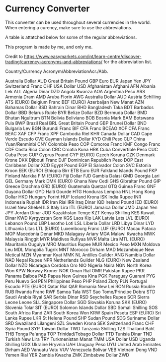 # Currency Converter

This converter can be used throughout several currencies in the world. When entering a curency, make sure to use the abbreviations. 

A table is attatched below for some of the regular abbreviations.

This program is made by me, and only me.

Credit to https://www.easymarkets.com/int/learn-centre/discover-trading/currency-acronyms-and-abbreviations/ for the abbreviation list.

Country/Currency	Acronym/AbbreviationAcr./Abb.


Australia Dollar	AUD
Great Britain Pound	GBP
Euro	EUR
Japan Yen	JPY
Switzerland Franc	CHF
USA Dollar	USD
Afghanistan Afghani	AFN
Albania Lek	ALL
Algeria Dinar	DZD
Angola Kwanza	AOA
Argentina Peso	ARS
Armenia Dram	AMD
Aruba Florin	AWG
Australia Dollar	AUD
Austria Schilling	ATS (EURO)
Belgium Franc	BEF (EURO)
Azerbaijan New Manat	AZN
Bahamas Dollar	BSD
Bahrain Dinar	BHD
Bangladesh Taka	BDT
Barbados Dollar	BBD
Belarus Ruble	BYR
Belize Dollar	BZD
Bermuda Dollar	BMD
Bhutan Ngultrum	BTN
Bolivia Boliviano	BOB
Bosnia Mark	BAM
Botswana Pula	BWP
Brazil Real	BRL
Great Britain Pound	GBP
Brunei Dollar	BND
Bulgaria Lev	BGN
Burundi Franc	BIF
CFA Franc BCEAO	XOF
CFA Franc BEAC	XAF
CFP Franc	XPF
Cambodia Riel	KHR
Canada Dollar	CAD
Cape Verde Escudo	CVE
Cayman Islands Dollar	KYD
Chili Peso	CLP
China Yuan/Renminbi	CNY
Colombia Peso	COP
Comoros Franc	KMF
Congo Franc	CDF
Costa Rica Colon	CRC
Croatia Kuna	HRK
Cuba Convertible Peso	CUC
Cuba Peso	CUP
Cyprus Pound	CYP (EURO)
Czech Koruna	CZK
Denmark Krone	DKK
Djibouti Franc	DJF
Dominican Republich Peso	DOP
East Caribbean Dollar	XCD
Egypt Pound	EGP
El Salvador Colon	SVC
Estonia Kroon	EEK (EURO)
Ethiopia Birr	ETB
Euro	EUR
Falkland Islands Pound	FKP
Finland Markka	FIM (EURO)
Fiji Dollar	FJD
Gambia Dalasi	GMD
Georgia Lari	GEL
Germany Mark	DMK (EURO)
Ghana New Cedi	GHS
Gibraltar Pound	GIP
Greece Drachma	GRD (EURO)
Guatemala Quetzal	GTQ
Guinea Franc	GNF
Guyana Dollar	GYD
Haiti Gourde	HTG
Honduras Lempira	HNL
Hong Kong Dollar	HKD
Hungary Forint	HUF
Iceland Krona	ISK
India Rupee	INR
Indonesia Rupiah	IDR
Iran Rial	IRR
Iraq Dinar	IQD
Ireland Pound	IED (EURO)
Israel New Shekel	ILS
Italy Lira	ITL (EURO)
Jamaica Dollar	JMD
Japan Yen	JPY
Jordan Dinar	JOD
Kazakhstan Tenge	KZT
Kenya Shilling	KES
Kuwait Dinar	KWD
Kyrgyzstan Som	KGS
Laos Kip	LAK
Latvia Lats	LVL (EURO)
Lebanon Pound	LBP
Lesotho Loti	LSL
Liberia Dollar	LRD
Libya Dinar	LYD
Lithuania Litas	LTL (EURO)
Luxembourg Franc	LUF (EURO)
Macau Pataca	MOP
Macedonia Denar	MKD
Malagasy Ariary	MGA
Malawi Kwacha	MWK
Malaysia Ringgit	MYR
Maldives Rufiyaa	MVR
Malta Lira	MTL (EURO)
Mauritania Ouguiya	MRO
Mauritius Rupee	MUR
Mexico Peso	MXN
Moldova Leu	MDL
Mongolia Tugrik	MNT
Morocco Dirham	MAD
Mozambique New Metical	MZN
Myanmar Kyat	MMK
NL Antilles Guilder	ANG
Namibia Dollar	NAD
Nepal Rupee	NPR
Netherlands Guilder	NLG (EURO)
New Zealand Dollar	NZD
Nicaragua Cordoba Oro	NIO
Nigeria Naira	NGN
North Korea Won	KPW
Norway Kroner	NOK
Oman Rial	OMR
Pakistan Rupee	PKR
Panama Balboa	PAB
Papua New Guinea Kina	PGK
Paraguay Guarani	PYG
Peru Nuevo Sol	PEN
Philippines Peso	PHP
Poland Zloty	PLN
Portugal Escudo	PTE (EURO)
Qatar Rial	QAR
Romania New Lei	RON
Russia Rouble	RUB
Rwanda Franc	RWF
Samoa Tala	WST
Sao Tome/Principe Dobra	STD
Saudi Arabia Riyal	SAR
Serbia Dinar	RSD
Seychelles Rupee	SCR
Sierra Leone Leone	SLL
Singapore Dollar	SGD
Slovakia Koruna	SKK (EURO)
Slovenia Tolar	SIT (EURO)
Solomon Islands Dollar	SBD
Somali Shilling	SOS
South Africa Rand	ZAR
South Korea Won	KRW
Spain Peseta	ESP (EURO)
Sri Lanka Rupee	LKR
St Helena Pound	SHP
Sudan Pound	SDG
Suriname Dollar	SRD
Swaziland Lilangeni	SZL
Sweden Krona	SEK
Switzerland Franc	CHF
Syria Pound	SYP
Taiwan Dollar	TWD
Tanzania Shilling	TZS
Thailand Baht	THB
Tonga Pa'anga	TOP
Trinidad/Tobago Dollar	TTD
Tunisia Dinar	TND
Turkish New Lira	TRY
Turkmenistan Manat	TMM
USA Dollar	USD
Uganda Shilling	UGX
Ukraine Hryvnia	UAH
Uruguay Peso	UYU
United Arab Emirates Dirham	AED
Vanuatu Vatu	VUV
Venezuela Bolivar	VEB
Vietnam Dong	VND
Yemen Rial	YER
Zambia Kwacha	ZMK
Zimbabwe Dollar	ZWD